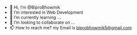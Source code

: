 - 👋 Hi, I’m @BiproBhowmik
- 👀 I’m interested in Web Development
- 🌱 I’m currently learning ...
- 💞️ I’m looking to collaborate on ...
- 📫 How to reach me? my Email is biprobhowmik5@gmail.com

<!---
BiproBhowmik/BiproBhowmik is a ✨ special ✨ repository because its `README.md` (this file) appears on your GitHub profile.
You can click the Preview link to take a look at your changes.
--->
